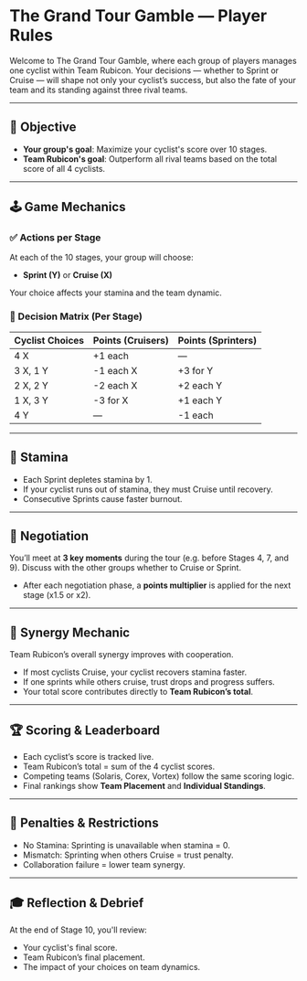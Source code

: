 # The Grand Tour Gamble — Player Rules

Welcome to The Grand Tour Gamble, where each group of players manages one cyclist within Team Rubicon. Your decisions — whether to Sprint or Cruise — will shape not only your cyclist’s success, but also the fate of your team and its standing against three rival teams.

---

## 🎯 Objective

- **Your group's goal**: Maximize your cyclist's score over 10 stages.
- **Team Rubicon's goal**: Outperform all rival teams based on the total score of all 4 cyclists.

---

## 🕹️ Game Mechanics

### ✅ Actions per Stage
At each of the 10 stages, your group will choose:
- **Sprint (Y)** or **Cruise (X)**

Your choice affects your stamina and the team dynamic.

### 🔄 Decision Matrix (Per Stage)

| Cyclist Choices | Points (Cruisers) | Points (Sprinters) |
|------------------|-------------------|---------------------|
| 4 X              | +1 each           | —                   |
| 3 X, 1 Y         | -1 each X         | +3 for Y            |
| 2 X, 2 Y         | -2 each X         | +2 each Y           |
| 1 X, 3 Y         | -3 for X          | +1 each Y           |
| 4 Y              | —                 | -1 each             |

---

## 🏁 Stamina
- Each Sprint depletes stamina by 1.
- If your cyclist runs out of stamina, they must Cruise until recovery.
- Consecutive Sprints cause faster burnout.

---

## 🔄 Negotiation
You’ll meet at **3 key moments** during the tour (e.g. before Stages 4, 7, and 9).
Discuss with the other groups whether to Cruise or Sprint.
- After each negotiation phase, a **points multiplier** is applied for the next stage (x1.5 or x2).

---

## 🤝 Synergy Mechanic
Team Rubicon’s overall synergy improves with cooperation.
- If most cyclists Cruise, your cyclist recovers stamina faster.
- If one sprints while others cruise, trust drops and progress suffers.
- Your total score contributes directly to **Team Rubicon’s total**.

---

## 🏆 Scoring & Leaderboard

- Each cyclist’s score is tracked live.
- Team Rubicon’s total = sum of the 4 cyclist scores.
- Competing teams (Solaris, Corex, Vortex) follow the same scoring logic.
- Final rankings show **Team Placement** and **Individual Standings**.

---

## 🚨 Penalties & Restrictions
- No Stamina: Sprinting is unavailable when stamina = 0.
- Mismatch: Sprinting when others Cruise = trust penalty.
- Collaboration failure = lower team synergy.

---

## 🎓 Reflection & Debrief
At the end of Stage 10, you'll review:
- Your cyclist's final score.
- Team Rubicon’s final placement.
- The impact of your choices on team dynamics.
